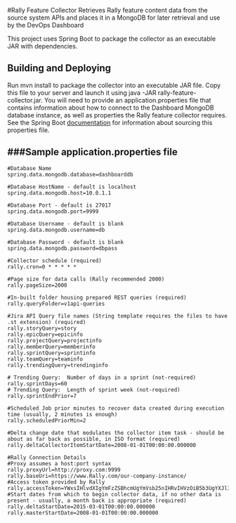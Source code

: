 #Rally Feature Collector
Retrieves Rally feature content data from the source system APIs and places it in a MongoDB for later retrieval and use by the DevOps Dashboard

This project uses Spring Boot to package the collector as an executable JAR with dependencies.

Building and Deploying
--------------------------------------

Run mvn install to package the collector into an executable JAR file. Copy this file to your server and launch it using
java -JAR rally-feature-collector.jar. You will need to provide an application.properties file that contains information about how
to connect to the Dashboard MongoDB database instance, as well as properties the Rally feature collector requires. See
the Spring Boot [documentation](http://docs.spring.io/spring-boot/docs/current-SNAPSHOT/reference/htmlsingle/#boot-features-external-config-application-property-files)
for information about sourcing this properties file.

###Sample application.properties file
--------------------------------------

    #Database Name 
    spring.data.mongodb.database=dashboarddb

    #Database HostName - default is localhost
    spring.data.mongodb.host=10.0.1.1

    #Database Port - default is 27017
    spring.data.mongodb.port=9999

    #Database Username - default is blank
    spring.data.mongodb.username=db

    #Database Password - default is blank
    spring.data.mongodb.password=dbpass

    #Collector schedule (required)
    rally.cron=0 * * * * *

    #Page size for data calls (Rally recommended 2000)
    rally.pageSize=2000

    #In-built folder housing prepared REST queries (required)
    rally.queryFolder=v1api-queries

    #Jira API Query file names (String template requires the files to have .st extension) (required)
    rally.storyQuery=story
    rally.epicQuery=epicinfo
    rally.projectQuery=projectinfo
    rally.memberQuery=memberinfo
    rally.sprintQuery=sprintinfo
    rally.teamQuery=teaminfo
    rally.trendingQuery=trendinginfo

    # Trending Query:  Number of days in a sprint (not-required)
    rally.sprintDays=60
    # Trending Query:  Length of sprint week (not-required)
    rally.sprintEndPrior=7

    #Scheduled Job prior minutes to recover data created during execution time (usually, 2 minutes is enough)
    rally.scheduledPriorMin=2

    #Delta change date that modulates the collector item task - should be about as far back as possible, in ISO format (required)
    rally.deltaCollectorItemStartDate=2008-01-01T00:00:00.000000

    #Rally Connection Details
    #Proxy assumes a host:port syntax
    rally.proxyUrl=http://proxy.com:9999
    rally.baseUri=https://www.Rally.com/our-company-instance/
    #Access token provided by Rally
    rally.accessToken=YWxsIHlvdXIgYmFzZSBhcmUgYmVsb25nIHRvIHVzOiB5b3UgYXJlIG9uIHRoZSB3YXkgdG8gZGVzdHJ1Y3Rpb246IG1ha2UgeW91ciB0aW1l
    #Start dates from which to begin collector data, if no other data is present - usually, a month back is appropriate (required)
    rally.deltaStartDate=2015-03-01T00:00:00.000000
    rally.masterStartDate=2008-01-01T00:00:00.000000
